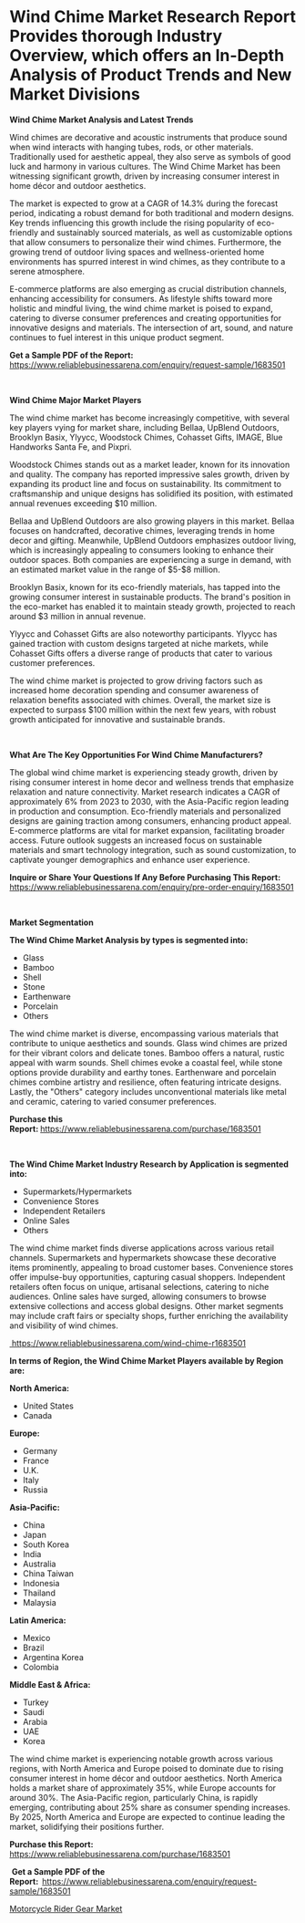 <p><h1>Wind Chime Market Research Report Provides thorough Industry Overview, which offers an In-Depth Analysis of Product Trends and New Market Divisions</h1></p><p><strong>Wind Chime Market Analysis and Latest Trends</strong></p>
<p><p>Wind chimes are decorative and acoustic instruments that produce sound when wind interacts with hanging tubes, rods, or other materials. Traditionally used for aesthetic appeal, they also serve as symbols of good luck and harmony in various cultures. The Wind Chime Market has been witnessing significant growth, driven by increasing consumer interest in home décor and outdoor aesthetics.</p><p>The market is expected to grow at a CAGR of 14.3% during the forecast period, indicating a robust demand for both traditional and modern designs. Key trends influencing this growth include the rising popularity of eco-friendly and sustainably sourced materials, as well as customizable options that allow consumers to personalize their wind chimes. Furthermore, the growing trend of outdoor living spaces and wellness-oriented home environments has spurred interest in wind chimes, as they contribute to a serene atmosphere.</p><p>E-commerce platforms are also emerging as crucial distribution channels, enhancing accessibility for consumers. As lifestyle shifts toward more holistic and mindful living, the wind chime market is poised to expand, catering to diverse consumer preferences and creating opportunities for innovative designs and materials. The intersection of art, sound, and nature continues to fuel interest in this unique product segment.</p></p>
<p><strong>Get a Sample PDF of the Report:&nbsp;</strong> <a href="https://www.reliablebusinessarena.com/enquiry/request-sample/1683501?utm_campaign=3039&utm_medium=2&utm_source=Github&utm_content=ia&utm_term=26032025&utm_id=wind-chime">https://www.reliablebusinessarena.com/enquiry/request-sample/1683501</a></p>
<p>&nbsp;</p>
<p><strong>Wind Chime Major Market Players</strong></p>
<p><p>The wind chime market has become increasingly competitive, with several key players vying for market share, including Bellaa, UpBlend Outdoors, Brooklyn Basix, Ylyycc, Woodstock Chimes, Cohasset Gifts, IMAGE, Blue Handworks Santa Fe, and Pixpri. </p><p>Woodstock Chimes stands out as a market leader, known for its innovation and quality. The company has reported impressive sales growth, driven by expanding its product line and focus on sustainability. Its commitment to craftsmanship and unique designs has solidified its position, with estimated annual revenues exceeding $10 million.</p><p>Bellaa and UpBlend Outdoors are also growing players in this market. Bellaa focuses on handcrafted, decorative chimes, leveraging trends in home decor and gifting. Meanwhile, UpBlend Outdoors emphasizes outdoor living, which is increasingly appealing to consumers looking to enhance their outdoor spaces. Both companies are experiencing a surge in demand, with an estimated market value in the range of $5-$8 million.</p><p>Brooklyn Basix, known for its eco-friendly materials, has tapped into the growing consumer interest in sustainable products. The brand's position in the eco-market has enabled it to maintain steady growth, projected to reach around $3 million in annual revenue.</p><p>Ylyycc and Cohasset Gifts are also noteworthy participants. Ylyycc has gained traction with custom designs targeted at niche markets, while Cohasset Gifts offers a diverse range of products that cater to various customer preferences. </p><p>The wind chime market is projected to grow driving factors such as increased home decoration spending and consumer awareness of relaxation benefits associated with chimes. Overall, the market size is expected to surpass $100 million within the next few years, with robust growth anticipated for innovative and sustainable brands.</p></p>
<p>&nbsp;</p>
<p><strong>What Are The Key Opportunities For Wind Chime Manufacturers?</strong></p>
<p><p>The global wind chime market is experiencing steady growth, driven by rising consumer interest in home decor and wellness trends that emphasize relaxation and nature connectivity. Market research indicates a CAGR of approximately 6% from 2023 to 2030, with the Asia-Pacific region leading in production and consumption. Eco-friendly materials and personalized designs are gaining traction among consumers, enhancing product appeal. E-commerce platforms are vital for market expansion, facilitating broader access. Future outlook suggests an increased focus on sustainable materials and smart technology integration, such as sound customization, to captivate younger demographics and enhance user experience.</p></p>
<p><strong>Inquire or Share Your Questions If Any Before Purchasing This Report:</strong> <a href="https://www.reliablebusinessarena.com/enquiry/pre-order-enquiry/1683501?utm_campaign=3039&utm_medium=2&utm_source=Github&utm_content=ia&utm_term=26032025&utm_id=wind-chime">https://www.reliablebusinessarena.com/enquiry/pre-order-enquiry/1683501</a></p>
<p>&nbsp;</p>
<p><strong>Market Segmentation</strong></p>
<p><strong>The Wind Chime Market Analysis by types is segmented into:</strong></p>
<p><ul><li>Glass</li><li>Bamboo</li><li>Shell</li><li>Stone</li><li>Earthenware</li><li>Porcelain</li><li>Others</li></ul></p>
<p><p>The wind chime market is diverse, encompassing various materials that contribute to unique aesthetics and sounds. Glass wind chimes are prized for their vibrant colors and delicate tones. Bamboo offers a natural, rustic appeal with warm sounds. Shell chimes evoke a coastal feel, while stone options provide durability and earthy tones. Earthenware and porcelain chimes combine artistry and resilience, often featuring intricate designs. Lastly, the "Others" category includes unconventional materials like metal and ceramic, catering to varied consumer preferences.</p></p>
<p><strong>Purchase this Report:&nbsp;</strong><a href="https://www.reliablebusinessarena.com/purchase/1683501?utm_campaign=3039&utm_medium=2&utm_source=Github&utm_content=ia&utm_term=26032025&utm_id=wind-chime">https://www.reliablebusinessarena.com/purchase/1683501</a></p>
<p>&nbsp;</p>
<p><strong>The Wind Chime Market Industry Research by Application is segmented into:</strong></p>
<p><ul><li>Supermarkets/Hypermarkets</li><li>Convenience Stores</li><li>Independent Retailers</li><li>Online Sales</li><li>Others</li></ul></p>
<p><p>The wind chime market finds diverse applications across various retail channels. Supermarkets and hypermarkets showcase these decorative items prominently, appealing to broad customer bases. Convenience stores offer impulse-buy opportunities, capturing casual shoppers. Independent retailers often focus on unique, artisanal selections, catering to niche audiences. Online sales have surged, allowing consumers to browse extensive collections and access global designs. Other market segments may include craft fairs or specialty shops, further enriching the availability and visibility of wind chimes.</p></p>
<p><a href="https://www.reliablebusinessarena.com/wind-chime-r1683501?utm_campaign=3039&utm_medium=2&utm_source=Github&utm_content=ia&utm_term=26032025&utm_id=wind-chime">&nbsp;https://www.reliablebusinessarena.com/wind-chime-r1683501</a></p>
<p><strong>In terms of Region, the Wind Chime Market Players available by Region are:</strong></p>
<p>
    <p> <strong> North America: </strong>
        <ul>
            <li>United States</li>
            <li>Canada</li>
        </ul>
        </p> 
    <p> <strong> Europe: </strong>
        <ul>
            <li>Germany</li>
            <li>France</li>
            <li>U.K.</li>
            <li>Italy</li>
            <li>Russia</li>
        </ul>
        </p> 
    <p> <strong> Asia-Pacific: </strong>
        <ul>
            <li>China</li>
            <li>Japan</li>
            <li>South Korea</li>
            <li>India</li>
            <li>Australia</li>
            <li>China Taiwan</li>
            <li>Indonesia</li>
            <li>Thailand</li>
            <li>Malaysia</li>
        </ul>
        </p> 
    <p> <strong> Latin America: </strong>
        <ul>
            <li>Mexico</li>
            <li>Brazil</li>
            <li>Argentina Korea</li>
            <li>Colombia</li>
        </ul>
        </p> 
    <p> <strong> Middle East & Africa: </strong>
        <ul>
            <li>Turkey</li>
            <li>Saudi</li>
            <li>Arabia</li>
            <li>UAE</li>
            <li>Korea</li>
        </ul>
    </p>
    </p>
<p><p>The wind chime market is experiencing notable growth across various regions, with North America and Europe poised to dominate due to rising consumer interest in home décor and outdoor aesthetics. North America holds a market share of approximately 35%, while Europe accounts for around 30%. The Asia-Pacific region, particularly China, is rapidly emerging, contributing about 25% share as consumer spending increases. By 2025, North America and Europe are expected to continue leading the market, solidifying their positions further.</p></p>
<p><strong>Purchase this Report: </strong><a href="https://www.reliablebusinessarena.com/purchase/1683501?utm_campaign=3039&utm_medium=2&utm_source=Github&utm_content=ia&utm_term=26032025&utm_id=wind-chime">https://www.reliablebusinessarena.com/purchase/1683501</a></p>
<p>&nbsp;<strong>Get a Sample PDF of the Report:&nbsp;&nbsp;</strong><a href="https://www.reliablebusinessarena.com/enquiry/request-sample/1683501?utm_campaign=3039&utm_medium=2&utm_source=Github&utm_content=ia&utm_term=26032025&utm_id=wind-chime">https://www.reliablebusinessarena.com/enquiry/request-sample/1683501</a></p>
<p><strong></strong></p>
<p><p><a href="https://github.com/xalatieusope/Market-Research-Report-List-1/blob/main/motorcycle-rider-gear-market.md?utm_campaign=3039&utm_medium=2&utm_source=Github&utm_content=ia&utm_term=26032025&utm_id=wind-chime">Motorcycle Rider Gear Market</a></p></p>